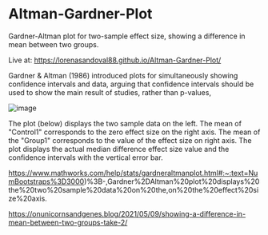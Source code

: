 # Altman-Gardner-Plot
Gardner-Altman plot for two-sample effect size, showing a difference in mean between two groups.

Live at:
https://lorenasandoval88.github.io/Altman-Gardner-Plot/

Gardner & Altman (1986) introduced plots for simultaneously showing confidence intervals and data, arguing that confidence intervals should be used to show the main result of studies, rather than p-values, 

![image](https://user-images.githubusercontent.com/43822820/183453090-b4f3ed93-fc14-49fc-bb06-e3e75c47eef3.png)

The plot (below) displays the two sample data on the left. The mean of "Control1" corresponds to the zero effect size on the right axis. The mean of the "Group1" corresponds to the value of the effect size on right axis. The plot displays the actual median difference effect size value and the confidence intervals with the vertical error bar.

https://www.mathworks.com/help/stats/gardneraltmanplot.html#:~:text=NumBootstraps%3D3000)%3B-,Gardner%2DAltman%20plot%20displays%20the%20two%20sample%20data%20on%20the,on%20the%20effect%20size%20axis.

https://onunicornsandgenes.blog/2021/05/09/showing-a-difference-in-mean-between-two-groups-take-2/
